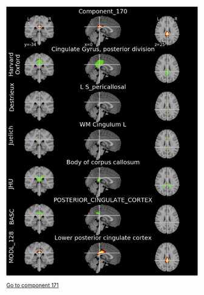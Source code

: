 ![170](preliminary/170.jpg "Component 170")

[Go to component 171](https://parietal-inria.github.io/MODL_atlas/256/171 "Component 171")
